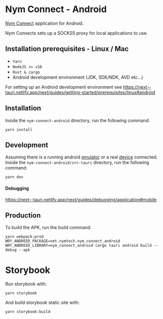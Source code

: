 <!--
Copyright 2020 - Nym Technologies SA <contact@nymtech.net>
SPDX-License-Identifier: Apache-2.0
-->

# Nym Connect - Android

[Nym Connect](https://github.com/nymtech/nym/tree/develop/nym-connect) application for Android.

Nym Connects sets up a SOCKS5 proxy for local applications to use.

## Installation prerequisites - Linux / Mac

- `Yarn`
- `NodeJS >= v16`
- `Rust & cargo`
- Android development environment (JDK, SDK/NDK, AVD etc...)

For setting up an Android development environment see
https://next--tauri.netlify.app/next/guides/getting-started/prerequisites/linux#android

## Installation

Inside the `nym-connect-android` directory, run the following command:

```
yarn install
```

## Development

Assuming there is a running android [emulator](https://developer.android.com/studio/run/emulator)
or a real [device](https://developer.android.com/studio/run/device) connected.
Inside the `nym-connect-android/src-tauri` directory, run the following command:

```
yarn dev
```

#### Debugging

https://next--tauri.netlify.app/next/guides/debugging/application#mobile

## Production

To build the APK, run the build command.

```
yarn webpack:prod
WRY_ANDROID_PACKAGE=net.nymtech.nym_connect_android WRY_ANDROID_LIBRARY=nym_connect_android cargo tauri android build --debug --apk
```

# Storybook

Run storybook with:

```
yarn storybook
```

And build storybook static site with:

```
yarn storybook:build
```
